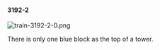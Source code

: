 #### 3192-2
![train-3192-2-0.png](https://github.com/lil-lab/nlvr/raw/master/nlvr/train/images/22/train-3192-2-0.png "train-3192-2-0.png")

There is only one blue block as the top of a tower.